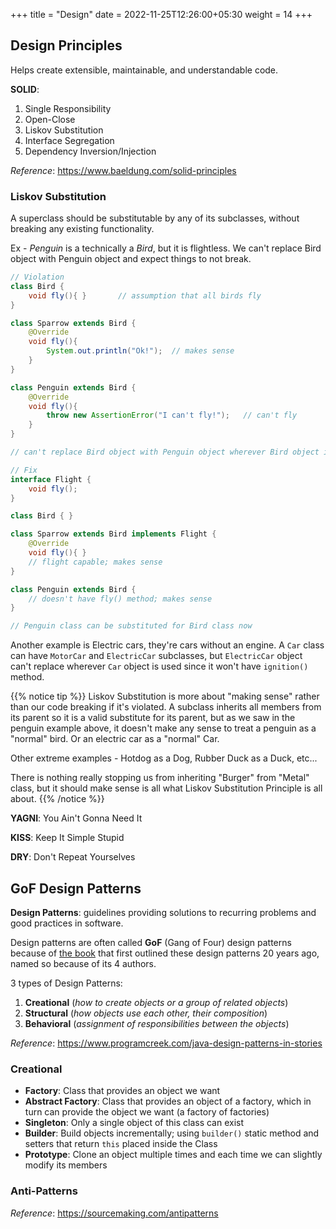 +++
title = "Design"
date =  2022-11-25T12:26:00+05:30
weight = 14
+++

## Design Principles
Helps create extensible, maintainable, and understandable code.

**SOLID**:
1. Single Responsibility
2. Open-Close
3. Liskov Substitution
4. Interface Segregation
5. Dependency Inversion/Injection

_Reference_: https://www.baeldung.com/solid-principles

### Liskov Substitution

A superclass should be substitutable by any of its subclasses, without breaking any existing functionality.

Ex - _Penguin_ is a technically a _Bird_, but it is flightless. We can't replace Bird object with Penguin object and expect things to not break.

```java
// Violation
class Bird {
	void fly(){ }		// assumption that all birds fly
}

class Sparrow extends Bird {
	@Override
	void fly(){
		System.out.println("Ok!");	// makes sense
	} 
}

class Penguin extends Bird {
	@Override
	void fly(){
		throw new AssertionError("I can't fly!");	// can't fly
	}
}

// can't replace Bird object with Penguin object wherever Bird object is being used, since Penguin object's fly() method will break

// Fix
interface Flight {
	void fly();
}

class Bird { }

class Sparrow extends Bird implements Flight {
	@Override
	void fly(){ } 
	// flight capable; makes sense
}

class Penguin extends Bird {
	// doesn't have fly() method; makes sense
}

// Penguin class can be substituted for Bird class now
```

Another example is Electric cars, they're cars without an engine. A `Car` class can have `MotorCar` and `ElectricCar` subclasses, but `ElectricCar` object can't replace wherever `Car` object is used since it won't have `ignition()` method.

{{% notice tip %}}
Liskov Substitution is more about "making sense" rather than our code breaking if it's violated. A subclass inherits all members from its parent so it is a valid substitute for its parent, but as we saw in the penguin example above, it doesn't make any sense to treat a penguin as a "normal" bird. Or an electric car as a "normal" Car.

Other extreme examples - Hotdog as a Dog, Rubber Duck as a Duck, etc...

There is nothing really stopping us from inheriting "Burger" from "Metal" class, but it should make sense is all what Liskov Substitution Principle is all about.
{{% /notice %}}

**YAGNI**: You Ain't Gonna Need It

**KISS**: Keep It Simple Stupid

**DRY**: Don't Repeat Yourselves


## GoF Design Patterns
**Design Patterns**: guidelines providing solutions to recurring problems and good practices in software.

Design patterns are often called **GoF** (Gang of Four) design patterns because of [the book](https://g.co/kgs/RzdfZ2) that first outlined these design patterns 20 years ago, named so because of its 4 authors. 

3 types of Design Patterns:
1. **Creational** (_how to create objects or a group of related objects_)
2. **Structural** (_how objects use each other, their composition_)
3. **Behavioral** (_assignment of responsibilities between the objects_)

_Reference_: https://www.programcreek.com/java-design-patterns-in-stories

### Creational
- **Factory**: Class that provides an object we want
- **Abstract Factory**: Class that provides an object of a factory, which in turn can provide the object we want (a factory of factories)
- **Singleton**: Only a single object of this class can exist
- **Builder**: Build objects incrementally; using `builder()` static method and setters that return `this` placed inside the Class
- **Prototype**: Clone an object multiple times and each time we can slightly modify its members

### Anti-Patterns
_Reference_: https://sourcemaking.com/antipatterns
